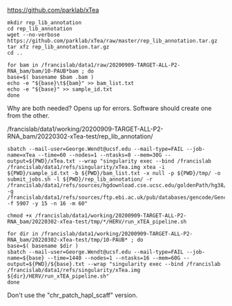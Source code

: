 

https://github.com/parklab/xTea




```
mkdir rep_lib_annotation
cd rep_lib_annotation
wget --no-verbose https://github.com/parklab/xTea/raw/master/rep_lib_annotation.tar.gz
tar xfz rep_lib_annotation.tar.gz
cd ..
```


```
for bam in /francislab/data1/raw/20200909-TARGET-ALL-P2-RNA_bam/bam/10-PAUB*bam ; do
base=$( basename $bam .bam )
echo -e "${base}\t${bam}" >> bam_list.txt
echo -e "${base}" >> sample_id.txt
done
```

Why are both needed? Opens up for errors. Software should create one from the other.


/francislab/data1/working/20200909-TARGET-ALL-P2-RNA_bam/20220302-xTea-test/rep_lib_annotation/




```
sbatch --mail-user=George.Wendt@ucsf.edu --mail-type=FAIL --job-name=xTea --time=60 --nodes=1 --ntasks=8 --mem=30G --output=${PWD}/xTea.txt --wrap "singularity exec --bind /francislab /francislab/data1/refs/singularity/xTea.img xtea -i ${PWD}/sample_id.txt -b ${PWD}/bam_list.txt -x null -p ${PWD}/tmp/ -o submit_jobs.sh -l ${PWD}/rep_lib_annotation/ -r /francislab/data1/refs/sources/hgdownload.cse.ucsc.edu/goldenPath/hg38/bigZips/latest/hg38.fa -g /francislab/data1/refs/sources/ftp.ebi.ac.uk/pub/databases/gencode/Gencode_human/release_33/gencode.v33.chr_patch_hapl_scaff.annotation.gff3 -f 5907 -y 15 -n 16 -m 60"

chmod +x /francislab/data1/working/20200909-TARGET-ALL-P2-RNA_bam/20220302-xTea-test/tmp/*/HERV/run_xTEA_pipeline.sh

for dir in /francislab/data1/working/20200909-TARGET-ALL-P2-RNA_bam/20220302-xTea-test/tmp/10-PAUB* ; do 
base=$( basename $dir )
sbatch --mail-user=George.Wendt@ucsf.edu --mail-type=FAIL --job-name=${base} --time=1440 --nodes=1 --ntasks=16 --mem=60G --output=${PWD}/${base}.txt --wrap "singularity exec --bind /francislab /francislab/data1/refs/singularity/xTea.img ${dir}/HERV/run_xTEA_pipeline.sh"
done
```


Don't use the "chr_patch_hapl_scaff" version.


